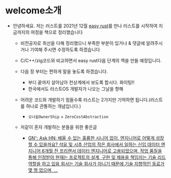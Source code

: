 # welcome소개

- 안녕하세요.  저는 러스트를 2021년 12월 [easy rust](https://youtube.com/playlist?list=PLfllocyHVgsSJf1zO6k6o3SX2mbZjAqYE&si=9FDPCNOctQZy9qXU)를 만나 러스트를 시작하여 지금까지의 여정을 책으로 정리했습니다
    -  비전공자로 최선을 다해 정리했으니 부족한 부분이 있거나 & 댓글에 알려주시거나 기여해 주시면 수정하도록 하겠습니다
    -  C/C++/zig코드와 비교하면서 easy rust다음 단계의 책을 만들 예정입니다.

    - 다음 장 부터는 편하게 말을 놓도록 하겠습니다.  
      - 부디 끝까지 살아남아 천상계에서 보도록 합시다.  화이팅!!
      - 한국에서도 러스트OS 개발자가 나오는 그날을 향해
    - 어려운 코드와 개발하기 힘들수록 러스트는 2가지만 기억하면 됩니다.(러스트를 하나로 관통하는 개념입니다.)
      - `오너쉽OwnerShip` + `ZeroCostAbstraction`

    - 저같이 혼자 개발하는 분들을 위한 좋은글
      - [GN⁺: Ask HN: 배울 수 있는 훌륭한 시니어 없이, 엔지니어로 어떻게 성장할 수 있을까요?
석유 및 시추 산업의 작은 회사에서 일하는 신입 데이터 엔지니어
6개월 전 프리랜서 데이터 엔지니어로 고용되었으며, 작업 품질을 통해 인정받아 현재는 프로젝트의 설계, 구현 및 채용을 책임지는 기술 리드 역할을 하고 있음
회사는 기술 회사가 아니기 때문에 기술 지향적인 동료가 몇 명 없으며, ...](https://news.hada.io/topic?id=18068&utm_source=discord&utm_medium=bot&utm_campaign=1480)


